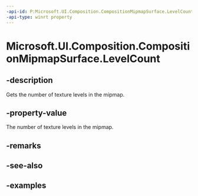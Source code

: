 ```yaml
---
-api-id: P:Microsoft.UI.Composition.CompositionMipmapSurface.LevelCount
-api-type: winrt property
---
```


<!-- Property syntax.
public uint LevelCount { get; }
-->

# Microsoft.UI.Composition.CompositionMipmapSurface.LevelCount

## -description

Gets the number of texture levels in the mipmap.

## -property-value

The number of texture levels in the mipmap.

## -remarks

## -see-also

## -examples

